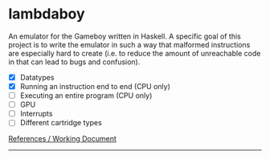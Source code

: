 # lambdaboy

An emulator for the Gameboy written in Haskell. A specific goal of this project is to write the emulator in such a way that malformed instructions are especially hard to create (i.e. to reduce the amount of unreachable code in that can lead to bugs and confusion).

- [x] Datatypes
- [x] Running an instruction end to end (CPU only)
- [ ] Executing an entire program (CPU only)
- [ ] GPU
- [ ] Interrupts
- [ ] Different cartridge types

[References / Working Document](https://docs.google.com/document/d/1pfUFWUodxY-D16wDG9pFGPBwgF8n-vtmBcZ5wydEpMI/edit?usp=sharing)

---

